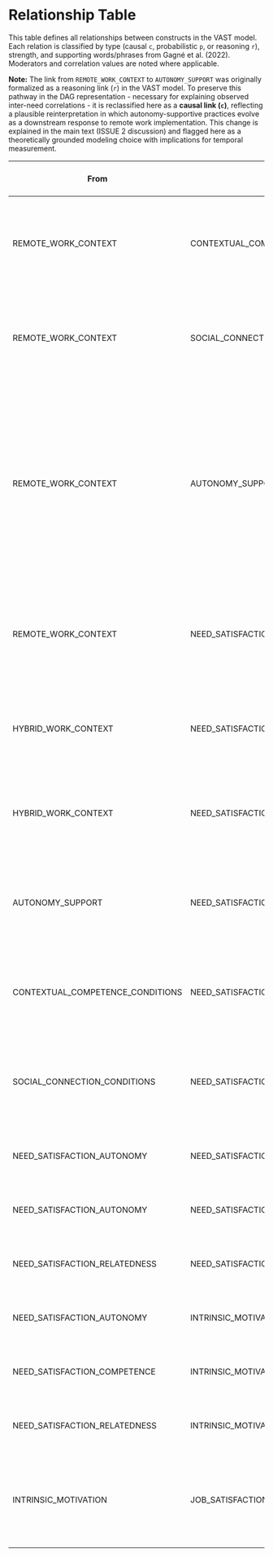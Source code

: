 # Relationship Table

This table defines all relationships between constructs in the VAST model. Each relation is classified by type (causal `c`, probabilistic `p`, or reasoning `r`), strength, and supporting words/phrases from Gagné et al. (2022). Moderators and correlation values are noted where applicable.

**Note:** The link from `REMOTE_WORK_CONTEXT` to `AUTONOMY_SUPPORT` was originally formalized as a reasoning link (`r`) in the VAST model. To preserve this pathway in the DAG representation - necessary for explaining observed inter-need correlations - it is reclassified here as a **causal link (`c`)**, reflecting a plausible reinterpretation in which autonomy-supportive practices evolve as a downstream response to remote work implementation. This change is explained in the main text (ISSUE 2 discussion) and flagged here as a theoretically grounded modeling choice with implications for temporal measurement.

| From | To | Type (strength) | Key words (strength indicator) | Moderator | Comment |
|------|----|------------------|---------------------------------|-----------|---------|
| REMOTE_WORK_CONTEXT | CONTEXTUAL_COMPETENCE_CONDITIONS | c (weak) | might thwart | – | Remote work can introduce competence barriers under poor conditions. Source: Gagné et al. (2022) |
| REMOTE_WORK_CONTEXT | SOCIAL_CONNECTION_CONDITIONS | c (moderate) | can present | – | Remote work can challenge relatedness if not well-structured. Source: Gagné et al. (2022) |
| REMOTE_WORK_CONTEXT | AUTONOMY_SUPPORT | c (moderate) | reinterpreted from "important to" | – | Reclassified as causal link for DAG translation. Reflects that autonomy-supportive practices may be developed in response to remote work. Measurement must occur after remote work adoption. See main text (ISSUE 2). |
| REMOTE_WORK_CONTEXT | NEED_SATISFACTION_AUTONOMY | c (moderate) | experience increased autonomy | – | Structural effect: absence of workplace routines increases autonomy. Source: Gagné et al. (2022), p. 7 |
| HYBRID_WORK_CONTEXT | NEED_SATISFACTION_AUTONOMY | c (moderate) | seems to offer | – | Hybrid work can promote autonomy if well designed. Source: Gagné et al. (2022) |
| HYBRID_WORK_CONTEXT | NEED_SATISFACTION_RELATEDNESS | c (moderate) | seems to offer | – | Hybrid work can promote relatedness if well structured. Source: Gagné et al. (2022) |
| AUTONOMY_SUPPORT | NEED_SATISFACTION_AUTONOMY | c (strong) | leads to | Emotional Stability (moderator) | Autonomy-supportive management increases autonomy satisfaction. Source: Gagné et al. (2022) |
| CONTEXTUAL_COMPETENCE_CONDITIONS | NEED_SATISFACTION_COMPETENCE | c (weak) | might thwart | – | Competence conditions influence competence satisfaction. Source: Gagné et al. (2022) |
| SOCIAL_CONNECTION_CONDITIONS | NEED_SATISFACTION_RELATEDNESS | c (strong) | lead to | – | Social connection conditions influence relatedness satisfaction. Source: Gagné et al. (2022) |
| NEED_SATISFACTION_AUTONOMY | NEED_SATISFACTION_RELATEDNESS | p (strong) | correlation r = 0.629 | – | Inter-need correlation. Source: Brunelle & Fortin (2021) |
| NEED_SATISFACTION_AUTONOMY | NEED_SATISFACTION_COMPETENCE | p (moderate) | correlation r = 0.474 | – | Inter-need correlation. Source: Brunelle & Fortin (2021) |
| NEED_SATISFACTION_RELATEDNESS | NEED_SATISFACTION_COMPETENCE | p (weak-moderate) | correlation r = 0.301 | – | Inter-need correlation. Source: Brunelle & Fortin (2021) |
| NEED_SATISFACTION_AUTONOMY | INTRINSIC_MOTIVATION | c (strong) | significantly related to | – | Core SDT causal link. Source: Gagné et al. (2022) |
| NEED_SATISFACTION_COMPETENCE | INTRINSIC_MOTIVATION | c (strong) | significantly related to | – | Core SDT causal link. Source: Gagné et al. (2022) |
| NEED_SATISFACTION_RELATEDNESS | INTRINSIC_MOTIVATION | c (strong) | significantly related to | – | Core SDT causal link. Source: Gagné et al. (2022) |
| INTRINSIC_MOTIVATION | JOB_SATISFACTION | p (moderate) | correlation r = 0.48 | – | Probabilistic relation based on meta-analytic evidence. Source: Van den Broeck et al. (2021) |

